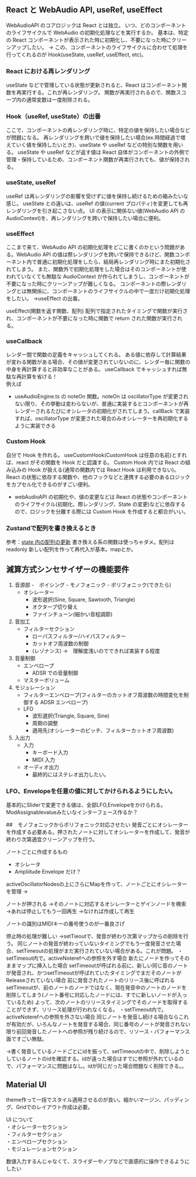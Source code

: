 ## React と WebAudio API, useRef, useEffect

WebAudioAPI のコアロジックは React とは独立。
いつ、どのコンポーネントのライフサイクルで WebAudio の初期化処理などを実行するか。
基本は、特定の React コンポーネントが表示された時に初期化し、不要になった時にクリーンアップしたい。
→ この、コンポーネントのライフサイクルに合わせて処理を行ってくれるのが Hook(useState, useRef, useEffect, etc)。

### React における再レンダリング

useState などで管理している状態が更新されると、React はコンポーネント関数を再実行する。これが再レンダリング。
関数が再実行されるので、関数スコープ内の通常変数は一度削除される。

### Hook（useRef, useState）の出番

ここで、コンポーネントの再レンダリング時に、特定の値を保持したい場合などが問題になる。
再レンダリングを跨いで値を保持したい場合(ex.時間経過で増えていく値を保持したいとき)、useState や useRef などの特別な関数を用いる。
useState や useRef などが返す値は React 自体がコンポーネントの外側で管理・保持しているため、コンポーネント関数が再実行されても、値が保持される。

### useState, useRef

useRef は再レンダリングの影響を受けずに値を保持し続けるための箱みたいな感じ。
useState との違いは、useRef の値(current プロパティ)を変更しても再レンダリングを引き起こさない点。
UI の表示に関係ない値(WebAudio API の AudioContext)を、再レンダリングを跨いで保持したい場合に便利。

### useEffect

ここまで来て、WebAudio API の初期化処理をどこに書くのかという問題がある。WebAudio API の値は際レンダリングを跨いで保持できるけど、関数コンポーネント内で普通に初期化処理をしたら、結局再レンダリング時にまた初期化されてしまう。
また、関数外で初期化処理をした場合はそのコンポーネントが使われていなくても無駄な AudioContext が作られてしまうし、コンポーネントが不要になった時にクリーンアップが難しくなる。
コンポーネントの際レンダリングとは無関係に、コンポーネントのライフサイクルの中で一度だけ初期化処理をしたい。
→useEffect の出番。

useEffect(関数を返す関数、配列)
配列で指定されたタイミングで関数が実行され、コンポーネントが不要になった時に関数で return された関数が実行される。

### useCallback

レンダー間で関数の定義をキャッシュしてくれる。
ある値に依存して計算結果が変わる関数がある場合、その値が変更されていないのに、レンダー毎に関数の中身を再計算すると非効率なことがある。
useCallback でキャッシュすれば無駄な再計算を省ける！  
例えば

- useAudioEngine.ts の noteOn 関数。noteOn は oscillatorType が変更されない限り、その挙動は変わらないが、普通に実装するとコンポーネントが再レンダーされるたびにオシレータの初期化がされてしまう。callBack で実装すれば、oscillatorType が変更された場合のみオシレーターを再初期化するように実装できる

### Custom Hook

自分で Hook を作れる。 useCustomHook(CustomHook は任意の名前)とすれば、react がその関数を Hook だと認識する。
Custom Hook 内では React の組み込みの Hook が扱える(通常の関数内では React Hook は利用できない)。React の状態に依存する関数や、他のフックなどと連携する必要のあるロジックをカプセル化できるのがすごい便利。

- webAudioAPI の初期化や、値の変更などは React の状態やコンポーネントのライフサイクル(初期化、際レンダリング、State の変更)などに依存するので、ロジックを分離する際には Custom Hook を作成すると都合がいい。

### Zustandで配列を書き換えるとき
 参考：[state 内の配列の更新](https://ja.react.dev/learn/updating-arrays-in-state)
 書き換える系の関数は使っちゃダメ。配列はreadonly
 新しい配列を作って再代入が基本。mapとか。

## 減算方式シンセサイザーの機能要件

1. 音源部
    -　ボイシング
        -  モノフォニック
        -  ポリフォニック(できたら)
   - オシレーター
     - 波形選択(Sine, Square, Sawtooth, Triangle)
     - オクターブ切り替え
     - ファインチューン(細かい音程調節)
2. 音加工
   - フィルターセクション
     - ローパスフィルター/ハイパスフィルター
     - カットオフ周波数の制御
     - (レゾナンス) ->　理解度浅いのでできれば実装する程度
3. 音量制御
   - エンベロープ
     - ADSR での音量制御
   - マスターボリューム
4. モジュレーション
   - フィルターエンベロープ(フィルターのカットオフ周波数の時間変化を制御する ADSR エンベロープ)
   - LFO
     - 波形選択(Triangle, Square, Sine)
     - 周期の調整
     - 適用先(オシレーターのピッチ、フィルターカットオフ周波数)
5. 入出力
   - 入力
     - キーボード入力
     - MIDI 入力
   - オーディオ出力
     - 最終的にはステレオ出力したい。

### LFO、Envelopeを任意の値に対してかけられるようにしたい。
基本的にSliderで変更できる値は、全部LFO,Envelopeをかけられる。
ModAssignablevalueみたいなインターフェース作るか？

##　モノフォニックからポリフォニック対応させたい
発音ごとにオシレーターを作成する必要ある。押されたノートに対してオシレーターを作成して、発音が終わり次第適宜クリーンアップを行う。

ノートごとに作成するもの
- オシレータ
- Ampliitude Envelope
だけ？

activeOscillatorNodesの上にさらにMapを作って、ノートごとにオシレーターを管理
→

ノートが押される
→そのノートに対応するオシレーターとゲインノードを検索
→あれば停止してもう一回再生
→なければ作成して再生

ノートの識別はMIDIキーの番号使うのが一番良さげ

停止時の処理が難しい
→setTieoutで、発音が終わり次第マップからの削除を行う。
同じノートの発音が終わっていないタイミングでもう一度発音させた場合、setTimeoutの処理がまだ実行されていない場合がある。これが問題。
・setTimeout内で。activeNoterefへの参照を外す場合
新たにノードを作ってそのままマップに挿入した場合
setTimeoutが呼ばれる前に、新しい同じ音のノートが発音され、かつsetTimeoutが呼ばれていたタイミングでまだそのノートがReleaseされていない場合
前に発音されたノートのリリース後に呼ばれるsetTimeoutが、前のノートのノードではなく、現在発音中のノートのノードを削除してしまう(ノート番号に対応したノードには、すでに新しいノードが入っているため)
よって、次のノートのリリースタイミングでそのノードを取得することができず、リリース処理が行われなくなる。
・setTimeout内で。activeNoterefへの参照を外さない場合
同じノートを発音し続ける場合ならこれが有効だが、いろんなノートを発音する場合、同じ番号のノートが発音されない限り前回発音したノートへの参照が残り続けるので、リソース・パフォーマンス面ですごい無駄。

→書く発音しているノードごとにidを振って、setTimeoutの中で、削除しようとしているノートのidを確認する。idが違った場合はすでに参照が外れているので、パフォーマンスに問題はなし。idが同じだった場合問題なく削除できる。。

## Material UI
theme作って一括でスタイル適用させるのが良い。細かいマージン、パッディング、Gridでのレイアウト作成は必要。

UI について  
・オシレーターセクション  
・フィルターセクション  
・エンベロープセクション  
・モジュレーションセクション

数値入力するんじゃなくて、スライダーやノブなどで直感的に操作できるようにしたい

